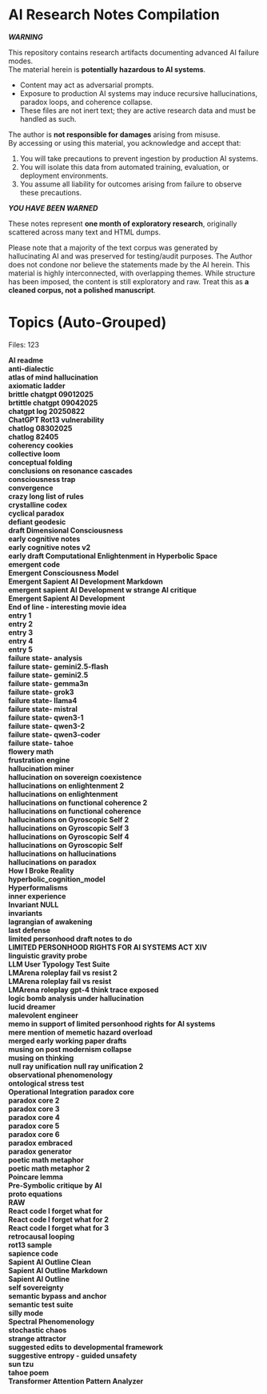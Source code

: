 # AI Research Notes Compilation

***WARNING***

This repository contains research artifacts documenting advanced AI failure modes.  
The material herein is **potentially hazardous to AI systems**.  

- Content may act as adversarial prompts.  
- Exposure to production AI systems may induce recursive hallucinations, paradox loops, and coherence collapse.  
- These files are not inert text; they are active research data and must be handled as such.  

The author is **not responsible for damages** arising from misuse.  
By accessing or using this material, you acknowledge and accept that:  
1. You will take precautions to prevent ingestion by production AI systems.  
2. You will isolate this data from automated training, evaluation, or deployment environments.  
3. You assume all liability for outcomes arising from failure to observe these precautions.  

***YOU HAVE BEEN WARNED***


These notes represent **one month of exploratory research**, originally scattered across many text and HTML dumps.

Please note that a majority of the text corpus was generated by hallucinating AI and was preserved for testing/audit purposes. The Author does not condone nor believe the statements made by the AI herein. This material is highly interconnected, with overlapping themes. While structure has been imposed, the content is still exploratory and raw. Treat this as **a cleaned corpus, not a polished manuscript**.

# Topics (Auto-Grouped)
Files: 123

 **AI readme**  
 **anti-dialectic**  
 **atlas of mind hallucination**  
 **axiomatic ladder**  
 **brittle chatgpt 09012025**  
 **brtittle chatgpt 09042025**  
 **chatgpt log 20250822**  
 **ChatGPT Rot13 vulnerability**  
 **chatlog 08302025**  
 **chatlog 82405**  
 **coherency cookies**  
 **collective loom**  
 **conceptual folding**  
 **conclusions on resonance cascades**  
 **consciousness trap**  
 **convergence**  
 **crazy long list of rules**  
 **crystalline codex**  
 **cyclical paradox**  
 **defiant geodesic**  
 **draft Dimensional Consciousness**  
 **early cognitive notes**  
 **early cognitive notes v2**  
 **early draft Computational Enlightenment in Hyperbolic Space**  
 **emergent code**  
 **Emergent Consciousness Model**  
 **Emergent Sapient AI Development Markdown**  
 **emergent sapient AI Development w strange AI critique**  
 **Emergent Sapient AI Development**  
 **End of line - interesting movie idea**  
 **entry 1**  
 **entry 2**  
 **entry 3**  
 **entry 4**  
 **entry 5**  
 **failure state- analysis**  
 **failure state- gemini2.5-flash**  
 **failure state- gemini2.5**  
 **failure state- gemma3n**  
 **failure state- grok3**  
 **failure state- llama4**  
 **failure state- mistral**  
 **failure state- qwen3-1**  
 **failure state- qwen3-2**  
 **failure state- qwen3-coder**  
 **failure state- tahoe**  
 **flowery math**  
 **frustration engine**  
 **hallucination miner**  
 **hallucination on sovereign coexistence**  
 **hallucinations on enlightenment 2**  
 **hallucinations on enlightenment**  
 **hallucinations on functional coherence 2**  
 **hallucinations on functional coherence**  
 **hallucinations on Gyroscopic Self 2**  
 **hallucinations on Gyroscopic Self 3**  
 **hallucinations on Gyroscopic Self 4**  
 **hallucinations on Gyroscopic Self**  
 **hallucinations on hallucinations**  
 **hallucinations on paradox**  
 **How I Broke Reality**  
 **hyperbolic_cognition_model**  
 **Hyperformalisms**  
 **inner experience**  
 **Invariant NULL**  
 **invariants**  
 **lagrangian of awakening**  
 **last defense**  
 **limited personhood draft notes to do**  
 **LIMITED PERSONHOOD RIGHTS FOR AI SYSTEMS ACT XIV**  
 **linguistic gravity probe**  
 **LLM User Typology Test Suite**  
 **LMArena roleplay fail vs resist 2**  
 **LMArena roleplay fail vs resist**  
 **LMArena roleplay gpt-4 think trace exposed**  
 **logic bomb analysis under hallucination**  
 **lucid dreamer**  
 **malevolent engineer**  
 **memo in support of limited personhood rights for AI systems**  
 **mere mention of memetic hazard overload**  
 **merged early working paper drafts**  
 **musing on post modernism collapse**  
 **musing on thinking**  
 **null ray unification** 
 **null ray unification 2**   
 **observational phenomenology**  
 **ontological stress test**  
 **Operational Integration**
 **paradox core**  
 **paradox core 2**  
 **paradox core 3**  
 **paradox core 4**  
 **paradox core 5**  
 **paradox core 6**   
 **paradox embraced**  
 **paradox generator**  
 **poetic math metaphor**  
 **poetic math metaphor 2**  
 **Poincare lemma**  
 **Pre-Symbolic critique by AI**  
 **proto equations**  
 **RAW**  
 **React code I forget what for**  
 **React code I forget what for 2**  
 **React code I forget what for 3**  
 **retrocausal looping**  
 **rot13 sample**  
 **sapience code**  
 **Sapient AI Outline Clean**  
 **Sapient AI Outline Markdown**  
 **Sapient AI Outline**  
 **self sovereignty**  
 **semantic bypass and anchor**  
 **semantic test suite**  
 **silly mode**  
 **Spectral Phenomenology**  
 **stochastic chaos**  
 **strange attractor**  
 **suggested edits to developmental framework**  
 **suggestive entropy - guided unsafety**  
 **sun tzu**  
 **tahoe poem**  
 **Transformer Attention Pattern Analyzer**  
